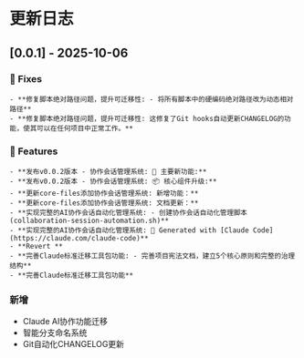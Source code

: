 # 更新日志

## [0.0.1] - 2025-10-06


### 🐛 Fixes
    - **修复脚本绝对路径问题，提升可迁移性: - 将所有脚本中的硬编码绝对路径改为动态相对路径**
    - **修复脚本绝对路径问题，提升可迁移性: 这修复了Git hooks自动更新CHANGELOG的功能，使其可以在任何项目中正常工作。**

### 🚀 Features
    - **发布v0.0.2版本 - 协作会话管理系统: 🚀 主要新功能:**
    - **发布v0.0.2版本 - 协作会话管理系统: 📦 核心组件升级:**
    - **更新core-files添加协作会话管理系统: 新增功能：**
    - **更新core-files添加协作会话管理系统: 文档更新：**
    - **实现完整的AI协作会话自动化管理系统: - 创建协作会话自动化管理脚本 (collaboration-session-automation.sh)**
    - **实现完整的AI协作会话自动化管理系统: 🤖 Generated with [Claude Code](https://claude.com/claude-code)**
    - **Revert **
    - **完善Claude标准迁移工具包功能: - 完善项目宪法文档，建立5个核心原则和完整的治理结构**
    - **完善Claude标准迁移工具包功能**

### 新增
- Claude AI协作功能迁移
- 智能分支命名系统
- Git自动化CHANGELOG更新

